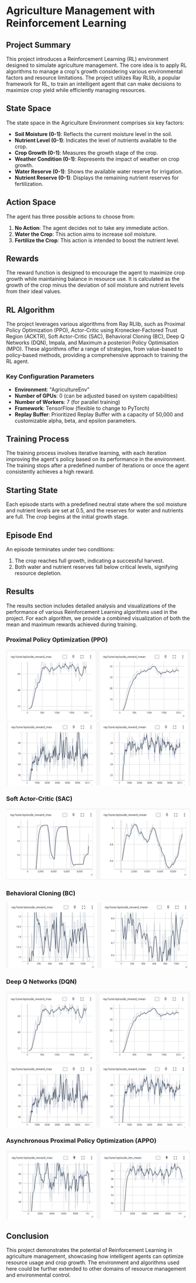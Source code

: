# Agriculture Management with Reinforcement Learning

## Project Summary
This project introduces a Reinforcement Learning (RL) environment designed to simulate agriculture management. The core idea is to apply RL algorithms to manage a crop's growth considering various environmental factors and resource limitations. The project utilizes Ray RLlib, a popular framework for RL, to train an intelligent agent that can make decisions to maximize crop yield while efficiently managing resources.

## State Space
The state space in the Agriculture Environment comprises six key factors:
- **Soil Moisture (0-1)**: Reflects the current moisture level in the soil.
- **Nutrient Level (0-1)**: Indicates the level of nutrients available to the crop.
- **Crop Growth (0-1)**: Measures the growth stage of the crop.
- **Weather Condition (0-1)**: Represents the impact of weather on crop growth.
- **Water Reserve (0-1)**: Shows the available water reserve for irrigation.
- **Nutrient Reserve (0-1)**: Displays the remaining nutrient reserves for fertilization.

## Action Space
The agent has three possible actions to choose from:
1. **No Action**: The agent decides not to take any immediate action.
2. **Water the Crop**: This action aims to increase soil moisture.
3. **Fertilize the Crop**: This action is intended to boost the nutrient level.

## Rewards
The reward function is designed to encourage the agent to maximize crop growth while maintaining balance in resource use. It is calculated as the growth of the crop minus the deviation of soil moisture and nutrient levels from their ideal values.

## RL Algorithm 
The project leverages various algorithms from Ray RLlib, such as Proximal Policy Optimization (PPO), Actor-Critic using Kronecker-Factored Trust Region (ACKTR), Soft Actor-Critic (SAC), Behavioral Cloning (BC), Deep Q Networks (DQN), Impala, and Maximum a posteriori Policy Optimisation (MPO). These algorithms offer a range of strategies, from value-based to policy-based methods, providing a comprehensive approach to training the RL agent.

### Key Configuration Parameters
- **Environment**: "AgricultureEnv"
- **Number of GPUs**: 0 (can be adjusted based on system capabilities)
- **Number of Workers**: 7 (for parallel training)
- **Framework**: TensorFlow (flexible to change to PyTorch)
- **Replay Buffer**: Prioritized Replay Buffer with a capacity of 50,000 and customizable alpha, beta, and epsilon parameters.

## Training Process
The training process involves iterative learning, with each iteration improving the agent's policy based on its performance in the environment. The training stops after a predefined number of iterations or once the agent consistently achieves a high reward.

## Starting State 
Each episode starts with a predefined neutral state where the soil moisture and nutrient levels are set at 0.5, and the reserves for water and nutrients are full. The crop begins at the initial growth stage.

## Episode End 
An episode terminates under two conditions:
1. The crop reaches full growth, indicating a successful harvest.
2. Both water and nutrient reserves fall below critical levels, signifying resource depletion.


## Results
The results section includes detailed analysis and visualizations of the performance of various Reinforcement Learning algorithms used in the project. For each algorithm, we provide a combined visualization of both the mean and maximum rewards achieved during training.

### Proximal Policy Optimization (PPO)
![PPO Rewards](images/PPO.JPG)
![PPO Rewards](images/PPO_2.JPG)

### Soft Actor-Critic (SAC)
![SAC Rewards](images/SAC.JPG)

### Behavioral Cloning (BC)
![BC Rewards](images/BC.JPG)

### Deep Q Networks (DQN)
![PPO Rewards](images/PPO.JPG)
![PPO Rewards](images/PPO_2.JPG)

### Asynchronous Proximal Policy Optimization (APPO)
![APPO Rewards](images/APPO.JPG)

## Conclusion
This project demonstrates the potential of Reinforcement Learning in agriculture management, showcasing how intelligent agents can optimize resource usage and crop growth. The environment and algorithms used here could be further extended to other domains of resource management and environmental control.


